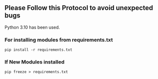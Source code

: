 ## Please Follow this Protocol to avoid unexpected bugs
Python 3.10 has been used.

### For installing modules from requirements.txt
```
pip install -r requirements.txt
```
### If New Modules installed

```
pip freeze > requirements.txt
```

